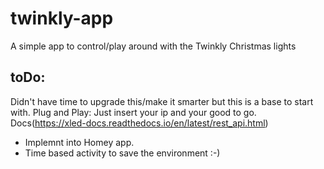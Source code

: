 # twinkly-app
A simple app to control/play around with the Twinkly Christmas lights

## toDo:
Didn't have time to upgrade this/make it smarter but this is a base to start with.
Plug and Play: Just insert your ip and your good to go.  
Docs(https://xled-docs.readthedocs.io/en/latest/rest_api.html)

- Implemnt into Homey app.
- Time based activity to save the environment :-)
